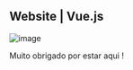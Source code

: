 <h2>Website | Vue.js </h2>

![image](https://user-images.githubusercontent.com/70349830/117524239-1ad2ad80-af93-11eb-98ad-514aaf0d1546.png)


Muito obrigado por estar aqui !
